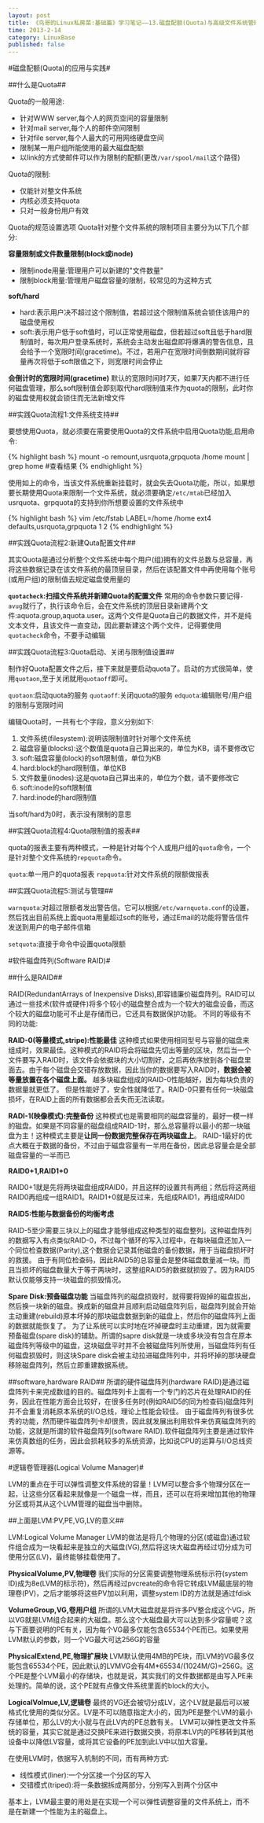 ```yaml
---
layout: post
title: 《鸟哥的Linux私房菜:基础篇》学习笔记——13.磁盘配额(Quota)与高级文件系统管理
time: 2013-2-14
category: LinuxBase
published: false
---
```



#磁盘配额(Quota)的应用与实践#

##什么是Quota##

Quota的一般用途:
- 针对WWW server,每个人的网页空间的容量限制
- 针对mail server,每个人的邮件空间限制
- 针对file server,每个人最大的可用网络硬盘空间
- 限制某一用户组所能使用的最大磁盘配额
- 以link的方式使邮件可以作为限制的配额(更改`/var/spool/mail`这个路径)

Quota的限制:
- 仅能针对整文件系统
- 内核必须支持quota
- 只对一般身份用户有效

Quota的规范设置选项
Quota针对整个文件系统的限制项目主要分为以下几个部分:

**容量限制或文件数量限制(block或inode)**
- 限制inode用量:管理用户可以新建的"文件数量"
- 限制block用量:管理用户磁盘容量的限制，较常见的为这种方式

**soft/hard**
- hard:表示用户决不超过这个限制值，若超过这个限制值系统会锁住该用户的磁盘使用权
- soft:表示用户低于soft值时，可以正常使用磁盘，但若超过soft且低于hard限制值时，每次用户登录系统时，系统会主动发出磁盘即将爆满的警告信息，且会给予一个宽限时间(gracetime)。不过，若用户在宽限时间倒数期间就将容量再次将低于soft限值之下，则宽限时间会停止

**会倒计时的宽限时间(gracetime)**
默认的宽限时间时7天，如果7天内都不进行任何磁盘管理，那么soft限制值会即刻取代hard限制值来作为quota的限制，此时你的磁盘使用权就会锁住而无法新增文件

##实践Quota流程1:文件系统支持##

要想使用Quota，就必须要在需要使用Quota的文件系统中启用Quota功能,启用命令:

{% highlight bash %}
mount -o remount,usrquota,grpquota /home
mount | grep home					#查看结果
{% endhighlight %}

使用如上的命令，当该文件系统重新挂载时，就会失去Quota功能，所以，如果想要长期使用Quota来限制一个文件系统，就必须要确定`/etc/mtab`已经加入usrquota、grpquota的支持到你所想要设置的文件系统中

{% highlight bash %}
vim /etc/fstab
LABEL=/home			/home 		ext4		defaults,usrquota,grpquota 1 2
{% endhighlight %}

##实践Quota流程2:新建Quta配置文件##

其实Quota是通过分析整个文件系统中每个用户(组)拥有的文件总数与总容量，再将这些数据记录在该文件系统的最顶层目录，然后在该配置文件中再使用每个账号(或用户组)的限制值去规定磁盘使用量的

**`quotacheck`:扫描文件系统并新建Quota的配置文件**
常用的命令参数只要记得`-avug`就行了，执行该命令后，会在文件系统的顶层目录新建两个文件:aquota.group,aquota.user。这两个文件是Quota自己的数据文件，并不是纯文本文件，且该文件一直变动，因此要新建这个两个文件，记得要使用`quotacheck`命令，不要手动编辑

##实践Quota流程3:Quota启动、关闭与限制值设置##

制作好Quota配置文件之后，接下来就是要启动quota了。启动的方式很简单，使用`quotaon`,至于关闭就用`quotaoff`即可。

`quotaon`:启动quota的服务
`quotaoff`:关闭quota的服务
`edquota`:编辑账号/用户组的限制与宽限时间

编辑Quota时，一共有七个字段，意义分别如下:
1. 文件系统(filesystem):说明该限制值时针对哪个文件系统
2. 磁盘容量(blocks):这个数值是quota自己算出来的，单位为KB，请不要修改它
3. soft:磁盘容量(block)的soft限制值，单位为KB
4. hard:block的hard限制值，单位KB
5. 文件数量(inodes):这是quota自己算出来的，单位为个数，请不要修改它
6. soft:inode的soft限制值
7. hard:inode的hard限制值

当soft/hard为0时，表示没有限制的意思

##实践Quota流程4:Quota限制值的报表##

quota的报表主要有两种模式，一种是针对每个个人或用户组的`quota`命令，一个是针对整个文件系统的`repquota`命令。

`quota`:单一用户的quota报表
`repquota`:针对文件系统的限额做报表

##实践Quota流程5:测试与管理##

`warnquota`:对超过限额者发出警告信。它可以根据`/etc/warnquota.conf`的设置，然后找出目前系统上面quota用量超过soft的账号，通过Email的功能将警告信件发送到用户的电子邮件信箱

`setquota`:直接于命令中设置quota限额

#软件磁盘阵列(Software RAID)#

##什么是RAID##

RAID(RedundantArrays of Inexpensive Disks),即容错廉价磁盘阵列。RAID可以通过一些技术(软件或硬件)将多个较小的磁盘整合成为一个较大的磁盘设备，而这个较大的磁盘功能可不止是存储而已，它还具有数据保护功能。
不同的等级有不同的功能:

**RAID-0(等量模式,stripe):性能最佳**
这种模式如果使用相同型号与容量的磁盘来组成时，效果最佳。这种模式的RAID将会将磁盘先切出等量的区块，然后当一个文件要写入RAID时，该文件会依据块的大小切割好，之后再依序放到各个磁盘里面去。由于每个磁盘会交错存放数据，因此当你的数据要写入RAID时，**数据会被等量放置在各个磁盘上面。**
越多块磁盘组成的RAID-0性能越好，因为每块负责的数据量就更低了。
但是性能好了，安全性就降低了。RAID-0只要有任何一块磁盘损坏，在RAID上面的所有数据都会丢失而无法读取。

**RADI-1(映像模式):完整备份**
这种模式也是需要相同的磁盘容量的，最好一模一样的磁盘。如果是不同容量的磁盘组成RAID-1时，那么总容量将以最小的那一块磁盘为主！这种模式主要是**让同一份数据完整保存在两块磁盘上**。
RAID-1最好的优点大概在于数据的备份，不过由于磁盘容量有一半用在备份，因此总容量会是全部磁盘容量的一半而已

**RAID0+1,RAID1+0**

RAID0+1就是先将两块磁盘组成RAID0，并且这样的设置共有两组；然后将这两组RAID0再组成一组RAID1。RAID1+0就是反过来，先组成RAID1，再组成RAID0

**RAID5:性能与数据备份的均衡考虑**

RAID-5至少需要三块以上的磁盘才能够组成这种类型的磁盘整列。这种磁盘阵列的数据写入有点类似RAID-0，不过每个循环的写入过程中，在每块磁盘还加入一个同位检查数据(Parity),这个数据会记录其他磁盘的备份数据，用于当磁盘损坏时的救援。
由于有同位检查码，因此RAID5的总容量会是整体磁盘数量减一块。而且当损坏的磁盘数量大于等于两块时，这整组RAID5的数据就损毁了。因为RAID5默认仅能够支持一块磁盘的损毁情况。

**Spare Disk:预备磁盘功能**
当磁盘阵列的磁盘损毁时，就得要将毁掉的磁盘拔出，然后换一块新的磁盘。换成新的磁盘并且顺利启动磁盘阵列后，磁盘阵列就会开始主动重建(rebuild)原本坏掉的那块磁盘数据到新的磁盘上，然后你的磁盘阵列上面的数据就能恢复了。
为了让系统可以实时地在坏掉硬盘时主动重建，因为就需要预备磁盘(spare disk)的辅助。所谓的sapre disk就是一块或多块没有包含在原本磁盘阵列等级中的磁盘，这块磁盘平时并不会被磁盘阵列所使用，当磁盘阵列有任何磁盘损毁时，则这块Spare disk会被主动拉进磁盘阵列中，并将坏掉的那块硬盘移除磁盘阵列，然后立即重建数据系统。

##software,hardware RAID##
所谓的硬件磁盘阵列(hardware RAID)是通过磁盘阵列卡来完成数组的目的。磁盘阵列卡上面有一个专门的芯片在处理RAID的任务，因此在性能方面会比较好，在很多任务时(例如RAID5的同为检查码)磁盘阵列并不会重复消耗原本系统的I/O总线，理论上性能会较佳。
由于磁盘阵列有很多优秀的功能，然而硬件磁盘阵列卡却很贵，因此就发展出利用软件来仿真磁盘阵列的功能，这就是所谓的软件磁盘阵列(software RAID).软件磁盘阵列主要是通过软件来仿真数组的任务，因此会损耗较多的系统资源，比如说CPU的运算与I/O总线资源等。

#逻辑卷管理器(Logical Volume Manager)#

LVM的重点在于可以弹性调整文件系统的容量！LVM可以整合多个物理分区在一起，让这些分区看起来就像是一个磁盘一样，而且，还可以在将来增加其他的物理分区或将其从这个LVM管理的磁盘当中删除。

##上面是LVM:PV,PE,VG,LV的意义##

LVM:Logical Volume Manager
LVM的做法是将几个物理的分区(或磁盘)通过软件组合成为一块看起来是独立的大磁盘(VG),然后将这块大磁盘再经过切分成为可使用分区(LV)，最终能够挂载使用了。

**PhysicalVolume,PV,物理卷**
我们实际的分区需要调整物理系统标示符(system ID)成为8e(LVM的标示符)，然后再经过pvcreate的命令将它转成LVM最底层的物理卷(PV)，之后才能够将这些PV加以利用，调整system ID的方法就是通过fdisk

**VolumeGroup,VG,卷用户组**
所谓的LVM大磁盘就是将许多PV整合成这个VG，所以VG就是LVM组合起来的大磁盘。那么这个大磁盘最大可以达到多少容量呢？这与下面要说明的PE有关，因为每个VG最多仅能包含65534个PE而已。如果使用LVM默认的参数，则一个VG最大可达256G的容量

**PhysicalExtend,PE,物理扩展块**
LVM默认使用4MB的PE块，而LVM的VG最多仅能包含65534个PE，因此默认的LVMVG会有4M*65534/(1024M/G)=256G。这个PE是整个LVM最小的存储块，也就是说，其实我们的文件数据都是由写入PE来处理的。简单的说，这个PE就有点像文件系统里面的block的大小。

**LogicalVolmue,LV,逻辑卷**
最终的VG还会被切分成LV，这个LV就是最后可以被格式化使用的类似分区。LV是不可以随意指定大小的，因为PE是整个LVM的最小存储单位，那么LV的大小就与在此LV内的PE总数有关。
LVM可以弹性更改文件系统的容量，其实它就是通过交换PE来进行数据交换，将原本LV内的PE移转到其他设备中以降低LV容量，或将其它设备的PE加到此LV中以加大容量。

在使用LVM时，依据写入机制的不同，而有两种方式:
- 线性模式(liner):一个分区接一个分区的写入
- 交错模式(triped):将一条数据拆成两部分，分别写入到两个分区中

基本上，LVM最主要的用处是在实现一个可以弹性调整容量的文件系统上，而不是在新建一个性能为主的磁盘上。

